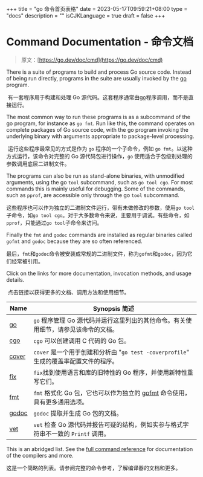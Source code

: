 +++
title = "go 命令首页表格"
date = 2023-05-17T09:59:21+08:00
type = "docs"
description = ""
isCJKLanguage = true
draft = false
+++
# Command Documentation - 命令文档

> 原文：[https://go.dev/doc/cmd](https://go.dev/doc/cmd)

There is a suite of programs to build and process Go source code. Instead of being run directly, programs in the suite are usually invoked by the [go](https://go.dev/cmd/go/) program.

​	有一套程序用于构建和处理 Go 源代码。这套程序通常由[go](../go)程序调用，而不是直接运行。

The most common way to run these programs is as a subcommand of the go program, for instance as `go fmt`. Run like this, the command operates on complete packages of Go source code, with the go program invoking the underlying binary with arguments appropriate to package-level processing.

​	运行这些程序最常见的方式是作为 `go` 程序的一个子命令，例如 `go fmt`。以这种方式运行，该命令对完整的 Go 源代码包进行操作，`go` 使用适合于包级别处理的参数调用底层二进制文件。

The programs can also be run as stand-alone binaries, with unmodified arguments, using the go `tool` subcommand, such as `go tool cgo`. For most commands this is mainly useful for debugging. Some of the commands, such as `pprof`, are accessible only through the go `tool` subcommand.

​	这些程序也可以作为独立的二进制文件运行，带有未做修改的参数，使用`go tool`子命令，如`go tool cgo`。对于大多数命令来说，主要用于调试。有些命令，如`pprof`，只能通过`go tool`子命令来访问。

Finally the `fmt` and `godoc` commands are installed as regular binaries called `gofmt` and `godoc` because they are so often referenced.

​	最后，`fmt`和`godoc`命令被安装成常规的二进制文件，称为`gofmt`和`godoc`，因为它们经常被引用。

Click on the links for more documentation, invocation methods, and usage details.

​	点击链接以获得更多的文档、调用方法和使用细节。

| Name              | Synopsis 简述                                                  |
|-------------------|--------------------------------------------------------------|
| [go](../go)       | `go` 程序管理 Go 源代码并运行这里列出的其他命令。有关使用细节，请参见该命令的文档。               |
| [cgo](../cgo)     | `cgo` 可以创建调用 C 代码的 Go 包。                                     |
| [cover](../cover) | `cover` 是一个用于创建和分析由 "`go test -coverprofile`" 生成的覆盖率配置文件的程序。 |
| [fix](../fix)     | `fix`找到使用语言和库的旧特性的 Go 程序，并使用新特性重写它们。                         |
| [fmt](../gofmt)   | `fmt` 格式化 Go 包，它也可以作为独立的 [gofmt](../gofmt) 命令使用，具有更多通用选项。    |
| [godoc](../godoc) | `godoc` 提取并生成 Go 包的文档。                                       |
| [vet](../vet)     | `vet` 检查 Go 源代码并报告可疑的结构，例如实参与格式字符串不一致的 `Printf` 调用。          |

This is an abridged list. See the [full command reference](../FullCommandReference) for documentation of the compilers and more.

​	这是一个简略的列表。请参阅完整的命令参考，了解编译器的文档和更多。